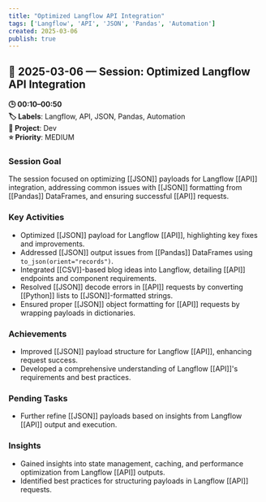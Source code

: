 ```yaml
---
title: "Optimized Langflow API Integration"
tags: ['Langflow', 'API', 'JSON', 'Pandas', 'Automation']
created: 2025-03-06
publish: true
---
```


## 📅 2025-03-06 — Session: Optimized Langflow API Integration

**🕒 00:10–00:50**  
**🏷️ Labels**: Langflow, API, JSON, Pandas, Automation  
**📂 Project**: Dev  
**⭐ Priority**: MEDIUM  


### Session Goal
The session focused on optimizing [[JSON]] payloads for Langflow [[API]] integration, addressing common issues with [[JSON]] formatting from [[Pandas]] DataFrames, and ensuring successful [[API]] requests.

### Key Activities
- Optimized [[JSON]] payload for Langflow [[API]], highlighting key fixes and improvements.
- Addressed [[JSON]] output issues from [[Pandas]] DataFrames using `to_json(orient="records")`.
- Integrated [[CSV]]-based blog ideas into Langflow, detailing [[API]] endpoints and component requirements.
- Resolved [[JSON]] decode errors in [[API]] requests by converting [[Python]] lists to [[JSON]]-formatted strings.
- Ensured proper [[JSON]] object formatting for [[API]] requests by wrapping payloads in dictionaries.

### Achievements
- Improved [[JSON]] payload structure for Langflow [[API]], enhancing request success.
- Developed a comprehensive understanding of Langflow [[API]]'s requirements and best practices.

### Pending Tasks
- Further refine [[JSON]] payloads based on insights from Langflow [[API]] output and execution.

### Insights
- Gained insights into state management, caching, and performance optimization from Langflow [[API]] outputs.
- Identified best practices for structuring payloads in Langflow [[API]] requests.
